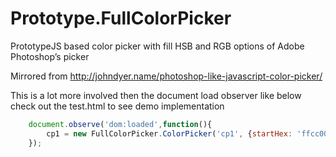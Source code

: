 Prototype.FullColorPicker
=========================

PrototypeJS based color picker with fill HSB and RGB options of Adobe Photoshop’s picker

Mirrored from http://johndyer.name/photoshop-like-javascript-color-picker/


This is a lot more involved then the document load observer like below check out the test.html to see demo implementation


```javascript
	document.observe('dom:loaded',function(){
		cp1 = new FullColorPicker.ColorPicker('cp1', {startHex: 'ffcc00', startMode:'s'});
	});
```